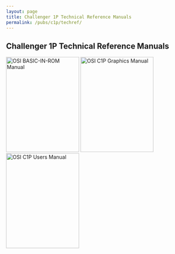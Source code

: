 ```yaml
---
layout: page
title: Challenger 1P Technical Reference Manuals
permalink: /pubs/c1p/techref/
---
```


Challenger 1P Technical Reference Manuals
-----------------------------------------

[<img src="https://s3-us-west-2.amazonaws.com/archive.pcjs.org/pubs/c1p/techref/thumbs/OSI_BASIC-IN-ROM_Reference_Manual-thumb.jpg" width="200" height="260" alt="OSI BASIC-IN-ROM Manual"/>](https://s3-us-west-2.amazonaws.com/archive.pcjs.org/pubs/c1p/techref/pdfs/OSI_BASIC-IN-ROM_Reference_Manual.pdf)
[<img src="https://s3-us-west-2.amazonaws.com/archive.pcjs.org/pubs/c1p/techref/thumbs/OSI_C1P_Character_Graphics_Reference_Manual-thumb.jpg" width="200" height="260" alt="OSI C1P Graphics Manual"/>](https://s3-us-west-2.amazonaws.com/archive.pcjs.org/pubs/c1p/techref/pdfs/OSI_C1P_Character_Graphics_Reference_Manual.pdf)
[<img src="https://s3-us-west-2.amazonaws.com/archive.pcjs.org/pubs/c1p/techref/thumbs/OSI_C1P_Users_Manual-thumb.jpg" width="200" height="260" alt="OSI C1P Users Manual"/>](https://s3-us-west-2.amazonaws.com/archive.pcjs.org/pubs/c1p/techref/pdfs/OSI_C1P_Users_Manual.pdf)

